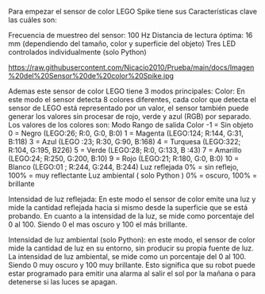 Para empezar el sensor de color LEGO Spike tiene sus Características clave las cuáles son:

Frecuencia de muestreo del sensor: 100 Hz
Distancia de lectura óptima: 16 mm (dependiendo del tamaño, color y superficie del objeto)
Tres LED controlados individualmente (solo Python)

https://raw.githubusercontent.com/Nicacio2010/Prueba/main/docs/Imagen%20del%20Sensor%20de%20color%20Spike.jpg

Ademas este sensor de color LEGO tiene 3 modos principales:
Color: 
En este modo el sensor detecta 8 colores diferentes, cada color que detecta el sensor de LEGO está representado por un valor,
el sensor también puede generar los valores sin procesar de rojo, verde y azul (RGB) por separado. 
Los valores de los colores son:
Modo	Rango de salida
Color	-1 = Sin objeto 0 = Negro (LEGO:26; R:0, G:0, B:0)
1 = Magenta (LEGO:124; R:144, G:31, B:118)
3 = Azul (LEGO :23; R:30, G:90, B:168)
4 = Turquesa (LEGO:322; R:104, G:195, B226)
5 = Verde (LEGO:28; R:0, G:133, B :43)
7 = Amarillo (LEGO:24; R:250, G:200, B:10) 9
= Rojo (LEGO:21; R:180, G:0, B:0)
10 = Blanco (LEGO:01 ; R:244, G:244, B:244)
Luz reflejada	0% = sin reflejo, 100% = muy reflectante
Luz ambiental ( solo Python )	0% = oscuro, 100% = brillante

Intensidad de luz reflejada:
En este modo el sensor de color emite una luz y mide la cantidad reflejada hacia si mismo desde la superficie que se está probando. En cuanto a la intensidad 
de la luz, se mide como porcentaje del 0 al 100. Siendo 0 el mas oscuro y 100 el más brillante.

Intensidad de luz ambiental (solo Python): en este modo, el sensor de color mide la cantidad de luz en su entorno, sin producir su propia fuente de luz. La intensidad
de luz ambiental, se mide como un porcentaje del 0 al 100. Siendo 0 muy oscuro y 100 muy brillante.
Esto significa que su robot puede estar programado para emitir una alarma al salir el sol por la mañana o para detenerse si las luces se apagan.







